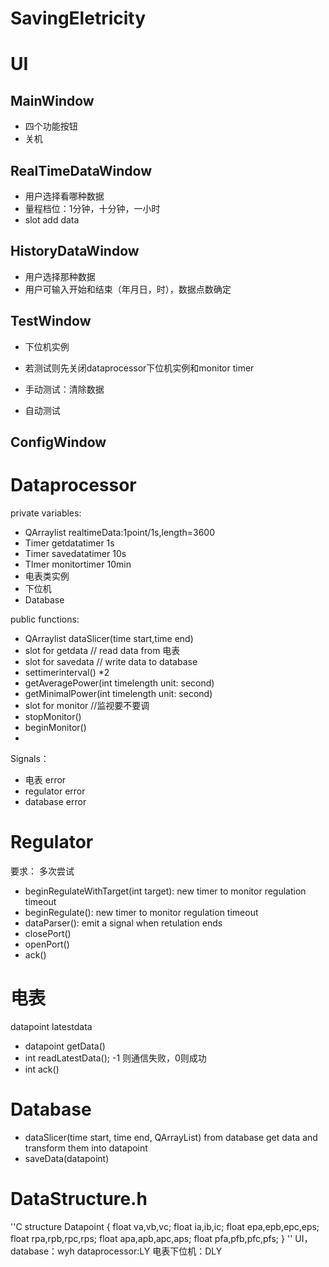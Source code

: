 # SavingEletricity
# UI

## MainWindow

- 四个功能按钮
- 关机

## RealTimeDataWindow

- 用户选择看哪种数据
- 量程档位：1分钟，十分钟，一小时
- slot add data

## HistoryDataWindow

- 用户选择那种数据
- 用户可输入开始和结束（年月日，时），数据点数确定

## TestWindow
- 下位机实例
- 若测试则先关闭dataprocessor下位机实例和monitor timer


- 手动测试：清除数据
- 自动测试

## ConfigWindow


# Dataprocessor
private variables:
- QArraylist<datapoint> realtimeData:1point/1s,length=3600
- Timer getdatatimer 1s
- Timer savedatatimer 10s
- TImer monitortimer 10min
- 电表类实例
- 下位机
- Database 

public functions:
- QArraylist<datapoint> dataSlicer(time start,time end)
- slot for getdata // read data from 电表
- slot for savedata // write data to database
- settimerinterval() *2
- getAveragePower(int timelength unit: second)
- getMinimalPower(int timelength unit: second)
- slot for monitor //监视要不要调
- stopMonitor()
- beginMonitor()
- 

Signals：
- 电表 error
- regulator error
- database error

# Regulator
要求： 多次尝试

- beginRegulateWithTarget(int target): new timer to monitor regulation timeout
- beginRegulate(): new timer to monitor regulation timeout
- dataParser(): emit a signal when retulation ends
- closePort()
- openPort()
- ack()

# 电表
datapoint latestdata
- datapoint getData()
- int readLatestData(); -1 则通信失败，0则成功
- int ack()

# Database
- dataSlicer(time start, time end, QArrayList<datapoint>) from database get data and transform them into datapoint
- saveData(datapoint)

# DataStructure.h
''C
structure Datapoint
{
    float va,vb,vc;
    float ia,ib,ic;
    float epa,epb,epc,eps;
    float rpa,rpb,rpc,rps;
    float apa,apb,apc,aps;
    float pfa,pfb,pfc,pfs;
}
''
UI，database：wyh
dataprocessor:LY
电表下位机：DLY
